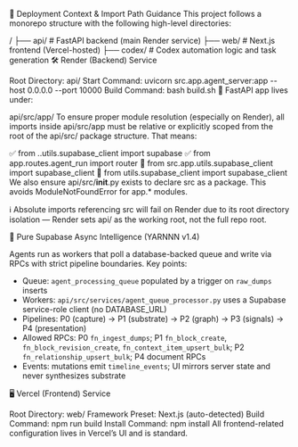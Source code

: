 🧭 Deployment Context & Import Path Guidance
This project follows a monorepo structure with the following high-level directories:

/
├── api/           # FastAPI backend (main Render service)
├── web/           # Next.js frontend (Vercel-hosted)
├── codex/         # Codex automation logic and task generation
🛠️ Render (Backend) Service

Root Directory: api/
Start Command:
uvicorn src.app.agent_server:app --host 0.0.0.0 --port 10000
Build Command:
bash build.sh
🧩 FastAPI app lives under:

api/src/app/
To ensure proper module resolution (especially on Render), all imports inside api/src/app must be relative or explicitly scoped from the root of the api/src/ package structure. That means:

✅ from ..utils.supabase_client import supabase
✅ from app.routes.agent_run import router
🚫 from src.app.utils.supabase_client import supabase_client
🚫 from utils.supabase_client import supabase_client
We also ensure api/src/__init__.py exists to declare src as a package. This avoids ModuleNotFoundError for app.* modules.

ℹ️ Absolute imports referencing src will fail on Render due to its root directory isolation — Render sets api/ as the working root, not the full repo root.

🧠 Pure Supabase Async Intelligence (YARNNN v1.4)

Agents run as workers that poll a database-backed queue and write via RPCs with strict pipeline boundaries. Key points:

- Queue: `agent_processing_queue` populated by a trigger on `raw_dumps` inserts
- Workers: `api/src/services/agent_queue_processor.py` uses a Supabase service-role client (no DATABASE_URL)
- Pipelines: P0 (capture) → P1 (substrate) → P2 (graph) → P3 (signals) → P4 (presentation)
- Allowed RPCs: P0 `fn_ingest_dumps`; P1 `fn_block_create`, `fn_block_revision_create`, `fn_context_item_upsert_bulk`; P2 `fn_relationship_upsert_bulk`; P4 document RPCs
- Events: mutations emit `timeline_events`; UI mirrors server state and never synthesizes substrate

🖥️ Vercel (Frontend) Service

Root Directory: web/
Framework Preset: Next.js (auto-detected)
Build Command: npm run build
Install Command: npm install
All frontend-related configuration lives in Vercel’s UI and is standard.
